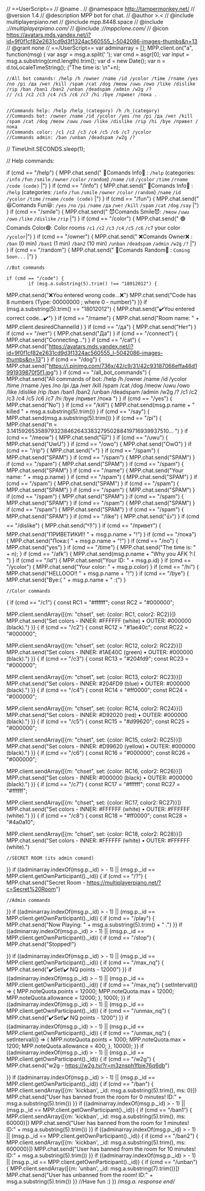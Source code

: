 
// ==UserScript==
// @name         .
// @namespace    http://tampermonkey.net/
// @version      1.4
// @description  MPP bot for chat.
// @author       >.<
// @include      multiplayerpiano.net
// @include      mpp.8448.space
// @include      *://multiplayerpiano.com/*
// @include      *://mppclone.com/*
// @icon         https://avatars.mds.yandex.net/i?id=9f0f1cf82e2631cd9d3f1324ac560555_l-5042086-images-thumbs&n=13
// @grant        none
// ==/UserScript==
var adminarray = [];
MPP.client.on("a", function(msg) {
    var asgr = msg.a.split(' ');
    var cmd = asgr[0];
    var input = msg.a.substring(cmd.length).trim();
var d = new Date();
var n = d.toLocaleTimeString();
("The time is: \n"+n);


    //All bot comands: /help /h /owner /name /id /ycolor /time /rname /yes /no /pi /да /нет /kill /spam /cat /dog /meow /uwu /owo /like /dislike /rip /ban /ban1 /ban2 /unban /deadspam /admin /w2g /?
    // /c1 /c2 /c3 /c4 /c5 /c6 /c7 /hi /bye /привет /пока .


    //Commands help: /help /help_(category) /h /h_(category)
    //Commands bot: /owner /name /id /ycolor /yes /no /pi /да /нет /kill /spam /cat /dog /meow /uwu /owo /like /dislike /rip /hi /bye /привет /пока
    //Commands color: /c1 /c2 /c3 /c4 /c5 /c6 /c7 /ycolor
    //Commands admin: /ban /unban /deadspam /w2g /?

// TimeUnit.SECONDS.sleep(1);














// Help commands:

if (cmd == "/help") {
    MPP.chat.send(" 🔎Comands Info🔎 : `/help` (categories: `/info` `/fun` `/smile` `/owner` `/color` `/random`) `/name` `/id` `/ycolor` `/time` `/rname` `/code (code)` |")
}
    if (cmd == "/info") {
    MPP.chat.send(" 🔎Comands Info🔎 : `/help` (categories: `/info` `/fun` `/smile` `/owner` `/color` `/random`) `/name` `/id` `/ycolor` `/time` `/rname` `/code (code)` |")
}
        if (cmd == "/fun") {
    MPP.chat.send(" 😆Comands Fun😆:  `/yes` `/no` `/pi` `/name` `/да` `/нет` `/kill` `/spam` `/cat` `/dog` `/say` |")
}
    if (cmd == "/smile") {
    MPP.chat.send(" 😈Comands Smile😈: `/meow` `/uwu` `/owo` `/like` `/dislike` `/rip` |")
}
            if (cmd == "/color") {
    MPP.chat.send(" 🟢Comands Color🟢: Color rooms `/c1` `/c2` `/c3` `/c4` `/c5` `/c6` `/c7` your color `/ycolor`|")
}
    if (cmd == "/owner") {
    MPP.chat.send(" ❌Comands Owner❌ : `/ban` (0 min) `/ban1` (1 min) `/ban2` (10 min) `/unban` `/deadspam` `/admin` `/w2g` `/?` |")
}
            if (cmd == "/random") {
    MPP.chat.send(" 🎲Comands Random🎲 : `Coming Soon...` |")
}

    //Bot commands

    if (cmd == "/code") {
            if (msg.a.substring(5).trim() !== "18012012") {
MPP.chat.send("❌You entered wrong code...❌")
MPP.chat.send("Code has 8 numbers (Type: 00000000 ; where 0 - number)")
    }}
                if (msg.a.substring(5).trim() == "18012012") {
MPP.chat.send("✔️You entered correct code...✔️")
            }
        if (cmd == "/rname") {
         MPP.chat.send("Room name: " + MPP.client.desiredChannelId )
    }
if (cmd == "/да") {
    MPP.chat.send("Нет")
}
    if (cmd == "/нет") {
    MPP.chat.send("Да")
}
        if (cmd == "/connect") {
MPP.chat.send("Connecting...")
}
    if (cmd == "/cat") {
    MPP.chat.send("https://avatars.mds.yandex.net/i?id=9f0f1cf82e2631cd9d3f1324ac560555_l-5042086-images-thumbs&n=13")
}
        if (cmd == "/dog") {
    MPP.chat.send("https://i.pinimg.com/736x/42/c9/31/42c93187066effa46d1991939870f5f1.jpg")
}
           if (cmd == "/all_bot_commands") {
    MPP.chat.send("All commands of bot: /help /h /owner /name /id /ycolor /time /rname /yes /no /pi /да /нет /kill /spam /cat /dog /meow /uwu /owo /like /dislike /rip /ban /ban1 /ban2 /unban /deadspam /admin /w2g /? /c1 /c2 /c3 /c4 /c5 /c6 /c7 /hi /bye /привет /пока ")
}
if (cmd == "/yes") {
    MPP.chat.send("No")
}
if (cmd == "/kill") {
    MPP.chat.send(msg.p.name + " killed  " + msg.a.substring(5).trim())
}
    if (cmd == "/say") {
    MPP.chat.send(msg.a.substring(5).trim())
}
    if (cmd == "/pi") {
    MPP.chat.send("π = 3.14159265358979323846264338327950288419716939937510... ")
}
    if (cmd == "/meow") {
    MPP.chat.send("🐱")
}
    if (cmd == "/uwu") {
    MPP.chat.send("UwU")
}
    if (cmd == "/owo") {
    MPP.chat.send("OwO")
}
    if (cmd == "/rip") {
    MPP.chat.send("💀")
}
    if (cmd == "/spam") {
    MPP.chat.send("SPAM")
}
        if (cmd == "/spam") {
    MPP.chat.send("SPAM")
}
            if (cmd == "/spam") {
    MPP.chat.send("SPAM")
}
        if (cmd == "/spam") {
    MPP.chat.send("SPAM")
}
    if (cmd == "/name") {
    MPP.chat.send("Your name: " + msg.p.name)
}
        if (cmd == "/spam") {
    MPP.chat.send("SPAM")
}
            if (cmd == "/spam") {
    MPP.chat.send("SPAM")
}
            if (cmd == "/spam") {
    MPP.chat.send("SPAM")
}
            if (cmd == "/spam") {
    MPP.chat.send("SPAM")
}
            if (cmd == "/spam") {
    MPP.chat.send("SPAM")
}
            if (cmd == "/spam") {
    MPP.chat.send("SPAM")
}
            if (cmd == "/spam") {
    MPP.chat.send("SPAM")
}
            if (cmd == "/spam") {
    MPP.chat.send("SPAM")
}
            if (cmd == "/spam") {
    MPP.chat.send("SPAM")
}
            if (cmd == "/like") {
    MPP.chat.send("👍")
}
            if (cmd == "/dislike") {
    MPP.chat.send("👎")
}
    if (cmd == "/привет") {
    MPP.chat.send("ПРИВЕТИКИ!!  " + msg.p.name + "!")
}
    if (cmd == "/пока") {
    MPP.chat.send("Пока:(  " + msg.p.name + "!")
}
if (cmd == "/no") {
    MPP.chat.send("yes")
}
    if (cmd == "/time") {
    MPP.chat.send("The time is: " + n);
}
    if (cmd == "/afk") {
    MPP.chat.send(msg.p.name + "Why you AFK ?:( ")
}
if (cmd == "/id") {
    MPP.chat.send("Your ID:  " + msg.p.id)
}
if (cmd == "/ycolor") {
    MPP.chat.send("Your color:  " + msg.p.color)
}
if (cmd == "/hi") {
    MPP.chat.send("HELLOOO!!  " + msg.p.name + "!")
}
if (cmd == "/bye") {
    MPP.chat.send("Bye:(  " + msg.p.name + " :(")
}


    //Color commands

{
if (cmd == "/c1") {
const RC1 = "#ffffff";
const RC2 = "#000000";

MPP.client.sendArray([{m: "chset", set: {color: RC1, color2: RC2}}])
    MPP.chat.send("Set colors - INNER: #FFFFFF (white) • OUTER: #000000 (black).")
}}
{
if (cmd == "/c2") {
const RC12 = "#1ae40c";
const RC22 = "#000000";

MPP.client.sendArray([{m: "chset", set: {color: RC12, color2: RC22}}])
    MPP.chat.send("Set colors - INNER: #1AE40C (green) • OUTER: #000000 (black).")
}}
{
if (cmd == "/c3") {
const RC13 = "#204fd9";
const RC23 = "#000000";

MPP.client.sendArray([{m: "chset", set: {color: RC13, color2: RC23}}])
    MPP.chat.send("Set colors - INNER: #204FD9 (blue) • OUTER: #000000 (black).")
}}
{
if (cmd == "/c4") {
const RC14 = "#ff0000";
const RC24 = "#000000";

MPP.client.sendArray([{m: "chset", set: {color: RC14, color2: RC24}}])
    MPP.chat.send("Set colors - INNER: #D92020 (red) • OUTER: #000000 (black).")
}}
{
if (cmd == "/c5") {
const RC15 = "#d99620";
const RC25 = "#000000";

MPP.client.sendArray([{m: "chset", set: {color: RC15, color2: RC25}}])
    MPP.chat.send("Set colors - INNER: #D99620 (yellow) • OUTER: #000000 (black).")
    }}
{
if (cmd == "/c6") {
const RC16 = "#000000";
const RC26 = "#000000";

MPP.client.sendArray([{m: "chset", set: {color: RC16, color2: RC26}}])
    MPP.chat.send("Set colors - INNER: #000000 (black) • OUTER: #000000 (black).")
        }}
{
if (cmd == "/c7") {
const RC17 = "#ffffff";
const RC27 = "#ffffff";

MPP.client.sendArray([{m: "chset", set: {color: RC17, color2: RC27}}])
    MPP.chat.send("Set colors - INNER: #FFFFFF (white) • OUTER: #FFFFFF (white).")
}}
    {
if (cmd == "/c8") {
const RC18 = "#ff0000";
const RC28 = "#4a0a10";

MPP.client.sendArray([{m: "chset", set: {color: RC18, color2: RC28}}])
    MPP.chat.send("Set colors - INNER: #FFFFFF (white) • OUTER: #FFFFFF (white).")

    //SECRET ROOM (its admin comand)


}}
if ((adminarray.indexOf(msg.p._id) > - 1) || (msg.p._id == MPP.client.getOwnParticipant()._id)) {
if (cmd == "/?") {
    MPP.chat.send("Secret Room - https://multiplayerpiano.net/?c=Secret%20Room")




    //Admin commands

}}
if ((adminarray.indexOf(msg.p._id) > - 1) || (msg.p._id == MPP.client.getOwnParticipant()._id)) {
if (cmd == "/play") {
    MPP.chat.send("Now Playing: " + msg.a.substring(5).trim() + " .")
    }}
if ((adminarray.indexOf(msg.p._id) > - 1) || (msg.p._id == MPP.client.getOwnParticipant()._id)) {
if (cmd == "/stop") {
    MPP.chat.send("Stopped!")

}}
if ((adminarray.indexOf(msg.p._id) > - 1) || (msg.p._id == MPP.client.getOwnParticipant()._id)) {
if (cmd == "/max_nq") {
    MPP.chat.send("✔️Set!✔️ NQ points - 12000")
}}
    if ((adminarray.indexOf(msg.p._id) > - 1) || (msg.p._id == MPP.client.getOwnParticipant()._id)) {
if (cmd == "/max_nq") {
setInterval(() => {
    MPP.noteQuota.points = 12000;
    MPP.noteQuota.max = 12000;
    MPP.noteQuota.allowance = 12000;
}, 1000);
        }}
if ((adminarray.indexOf(msg.p._id) > - 1) || (msg.p._id == MPP.client.getOwnParticipant()._id)) {
if (cmd == "/unmax_nq") {
    MPP.chat.send("✔️Set!✔️ NQ points - 1200")
}}
    if ((adminarray.indexOf(msg.p._id) > - 1) || (msg.p._id == MPP.client.getOwnParticipant()._id)) {
if (cmd == "/unmax_nq") {
setInterval(() => {
    MPP.noteQuota.points = 1000;
    MPP.noteQuota.max = 1200;
    MPP.noteQuota.allowance = 400;
}, 10000);
}}
if ((adminarray.indexOf(msg.p._id) > - 1) || (msg.p._id == MPP.client.getOwnParticipant()._id)) {
        if (cmd == "/w2g") {
    MPP.chat.send("w2g - https://w2g.tv/?r=m3znsph1fbie76q6db")

}}
if ((adminarray.indexOf(msg.p._id) > - 1) || (msg.p._id == MPP.client.getOwnParticipant()._id)) {
if (cmd == "/ban") {
MPP.client.sendArray([{m: 'kickban', _id: msg.a.substring(5).trim(), ms: 0}])
    MPP.chat.send("User has banned from the room for 0 minutes! ID:" + msg.a.substring(5).trim())
}}
if ((adminarray.indexOf(msg.p._id) > - 1) || (msg.p._id == MPP.client.getOwnParticipant()._id)) {
if (cmd == "/ban1") {
MPP.client.sendArray([{m: 'kickban', _id: msg.a.substring(5).trim(), ms: 60000}])
    MPP.chat.send("User has banned from the room for 1 minutes! ID:" + msg.a.substring(5).trim())
}}
if ((adminarray.indexOf(msg.p._id) > - 1) || (msg.p._id == MPP.client.getOwnParticipant()._id)) {
if (cmd == "/ban2") {
MPP.client.sendArray([{m: 'kickban', _id: msg.a.substring(5).trim(), ms: 600000}])
    MPP.chat.send("User has banned from the room for 10 minutes! ID:" + msg.a.substring(5).trim())
}}
if ((adminarray.indexOf(msg.p._id) > - 1) || (msg.p._id == MPP.client.getOwnParticipant()._id)) {
if (cmd == "/unban") {
MPP.client.sendArray([{m: 'unban', _id: msg.a.substring(7).trim()}])
    MPP.chat.send("User has unbanned from the room! ID:" + msg.a.substring(5).trim())
    }}
    //Have fun :)
                     }) /*msg.a. response end*/
